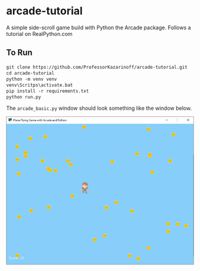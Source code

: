 # arcade-tutorial

A simple side-scroll game build with Python the Arcade package. Follows a tutorial on RealPython.com

## To Run

```
git clone https://github.com/ProfessorKazarinoff/arcade-tutorial.git
cd arcade-tutorial
python -m venv venv
venv\Scritps\activate.bat
pip install -r requirements.txt
python run.py
```

The ```arcade_basic.py``` window should look something like the window below.

![Basic Arcade Window](docs/images/screen_cap.png)
